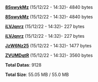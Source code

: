 [**8SswykMz**](/data/8SswykMz.txt) (15/12/22 - 14:32)- 4840 bytes

[**8SswykMz**](/data/8SswykMz.txt) (15/12/22 - 14:32)- 4840 bytes

[**iLVJqnrz**](/data/iLVJqnrz.txt) (15/12/22 - 14:32)- 227 bytes

[**iLVJqnrz**](/data/iLVJqnrz.txt) (15/12/22 - 14:32)- 227 bytes

[**JzW6Nz25**](/data/JzW6Nz25.txt) (15/12/22 - 14:32)- 1477 bytes

[**ZVUMDqtR**](/data/ZVUMDqtR.txt) (15/12/22 - 14:32)- 3560 bytes

**Total Datas**: 9128

**Total Size**: 55.05 MB / 55.0 MB